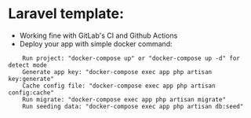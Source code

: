 # Laravel template:
- Working fine with GitLab's CI and Github Actions
- Deploy your app with simple docker command:
```
    Run project: "docker-compose up" or "docker-compose up -d" for detect mode
    Generate app key: "docker-compose exec app php artisan key:generate"
    Cache config file: "docker-compose exec app php artisan config:cache"
    Run migrate: "docker-compose exec app php artisan migrate"
    Run seeding data: "docker-compose exec app php artisan db:seed"
```
